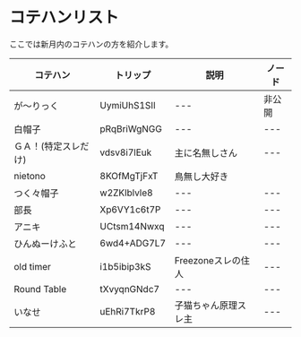 # コテハンリスト

ここでは新月内のコテハンの方を紹介します。

| コテハン | トリップ | 説明 | ノード |
| -------- | -------- | ---- | ------ |
| が〜りっく | UymiUhS1SIl | --- | 非公開 |
| 白帽子 | pRqBriWgNGG | --- | --- |
| ＧＡ！(特定スレだけ) | vdsv8i7lEuk | 主に名無しさん | --- |
| nietono | 8KOfMgTjFxT | 鳥無し大好き |  |
| つく々帽子 | w2ZKlblvle8 | --- | --- |
| 部長 | Xp6VY1c6t7P | --- | --- |
| アニキ | UCtsm14Nwxq | --- | --- |
| ひんぬーけふと | 6wd4+ADG7L7 | --- | --- |
| old timer | i1b5ibip3kS | Freezoneスレの住人 | ---  |
| Round Table | tXvyqnGNdc7 | --- | --- |
| いなせ | uEhRi7TkrP8 | 子猫ちゃん原理スレ主 | --- |
